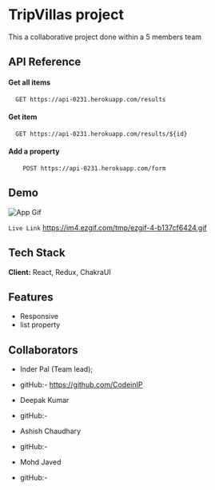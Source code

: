 
# TripVillas project

This a collaborative project done within a 5 members team

## API Reference

#### Get all items

```http
  GET https://api-0231.herokuapp.com/results
```

#### Get item

```http
  GET https://api-0231.herokuapp.com/results/${id}
```
#### Add a property
``` http
    POST https://api-0231.herokuapp.com/form
```

## Demo
![App Gif](https://im4.ezgif.com/tmp/ezgif-4-b137cf6424.gif)

`Live Link` https://im4.ezgif.com/tmp/ezgif-4-b137cf6424.gif

## Tech Stack

**Client:** React, Redux, ChakraUI



## Features

- Responsive
- list property


## Collaborators
- Inder Pal  (Team lead);
- gitHub:- https://github.com/CodeinIP

- Deepak Kumar 
- gitHub:-

- Ashish Chaudhary
- gitHub:-

- Mohd Javed
- gitHub:-
